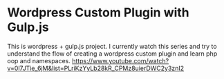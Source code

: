 # Wordpress Custom Plugin with Gulp.js
This is wordpress + gulp.js project. 
I currently watch this series and try to understand the flow of creating a wordpress custom plugin and learn php oop and namespaces.
https://www.youtube.com/watch?v=0l7JTie_6jM&list=PLriKzYyLb28kR_CPMz8uierDWC2y3znI2

